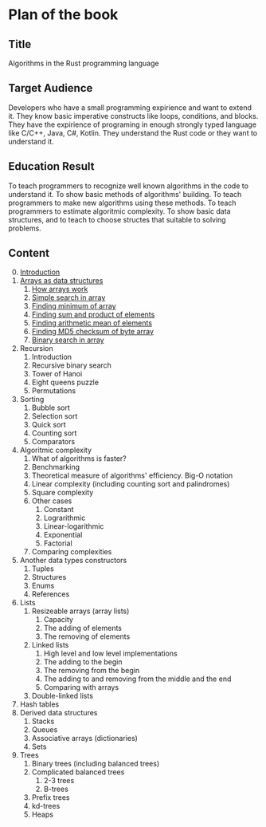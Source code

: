# Plan of the book

## Title

Algorithms in the Rust programming language

## Target Audience

Developers who have a small programming expirience and want to extend it. They know basic imperative constructs like loops, conditions, and blocks. They have the expirience of programing in enough strongly typed language like C/C++, Java, C#, Kotlin. They understand the Rust code or they want to understand it.

## Education Result

To teach programmers to recognize well known algorithms in the code to understand it. To show basic methods of algorithms' building. To teach programmers to make new algorithms using these methods. To teach programmers to estimate algoritmic complexity. To show basic data structures, and to teach to choose structes that suitable to solving problems.

## Content

0. [Introduction](book/0.%20introduction/README.md)
1. [Arrays as data structures](book/1_Arrays_as_data_structures.md)
   1. [How arrays work](book/1_Arrays_as_data_structures.md#how-arryas-work)
   1. [Simple search in array](book/1_Arrays_as_data_structures.md#simple-search-in-array)
   1. [Finding minimum of array](book/1_Arrays_as_data_structures.md#finding-minimum-of-array)
   1. [Finding sum and product of elements](book/1_Arrays_as_data_structures.md#finding-sum-and-product-of-elements)
   1. [Finding arithmetic mean of elements](book/1_Arrays_as_data_structures.md#finding-arithmetic-mean-of-elements)
   1. [Finding MD5 checksum of byte array](book/1_Arrays_as_data_structures.md#finding-md5-checksum-of-byte-array)
   1. [Binary search in array](book/1_Arrays_as_data_structures.md#binary-search-in-array)
2. Recursion
   1. Introduction
   1. Recursive binary search
   1. Tower of Hanoi
   1. Eight queens puzzle
   1. Permutations
3. Sorting
   1. Bubble sort
   1. Selection sort
   1. Quick sort
   1. Counting sort
   1. Comparators
4. Algoritmic complexity
   1. What of algorithms is faster?
   1. Benchmarking
   1. Theoretical measure of algorithms' efficiency. Big-O notation
   1. Linear complexity (including counting sort and palindromes)
   1. Square complexity
   1. Other cases
      1. Constant
      1. Lograrithmic
      1. Linear-logarithmic
      1. Exponential
      1. Factorial
   1. Comparing complexities
5. Another data types constructors
   1. Tuples
   1. Structures
   1. Enums
   1. References
1. Lists
   1. Resizeable arrays (array lists)
      1. Capacity
      1. The adding of elements
      1. The removing of elements
   1. Linked lists
      1. High level and low level implementations
      1. The adding to the begin
      1. The removing from the begin
      1. The adding to and removing from the middle and the end
      1. Comparing with arrays
   1. Double-linked lists
1. Hash tables
1. Derived data structures
   1. Stacks
   1. Queues
   1. Associative arrays (dictionaries)
   1. Sets
1. Trees
   1. Binary trees (including balanced trees)
   1. Complicated balanced trees
      1. 2-3 trees
      1. B-trees
   1. Prefix trees
   1. kd-trees
   1. Heaps
